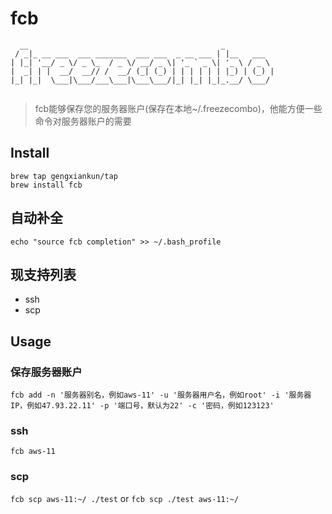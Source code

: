 # fcb
```
  __                                           _           
 / _|_ __ ___  ___ _______  ___ ___  _ __ ___ | |__   ___  
| |_| '__/ _ \/ _ \_  / _ \/ __/ _ \| '_ ` _ \| '_ \ / _ \ 
|  _| | |  __/  __// /  __/ (_| (_) | | | | | | |_) | (_) |
|_| |_|  \___|\___/___\___|\___\___/|_| |_| |_|_.__/ \___/ 
   
```
> fcb能够保存您的服务器账户(保存在本地~/.freezecombo)，他能方便一些命令对服务器账户的需要

## Install
```
brew tap gengxiankun/tap
brew install fcb
```

## 自动补全
`echo "source fcb completion" >> ~/.bash_profile`

## 现支持列表
- ssh
- scp

## Usage
### 保存服务器账户
`fcb add -n '服务器别名，例如aws-11' -u '服务器用户名，例如root' -i '服务器IP，例如47.93.22.11' -p '端口号，默认为22' -c '密码，例如123123'`

### ssh
`fcb aws-11`

### scp
`fcb scp aws-11:~/ ./test` or
`fcb scp ./test aws-11:~/`
